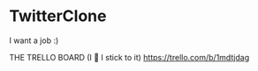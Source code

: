# TwitterClone
I want a job :)



THE TRELLO BOARD (I 🙏 I stick to it)
https://trello.com/b/1mdtjdag
